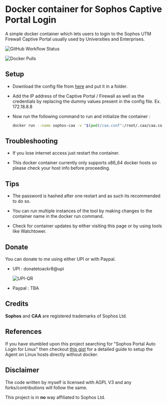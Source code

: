 # Docker container for Sophos Captive Portal Login

A simple docker container which lets users to login to the Sophos UTM Firewall Captive Portal usually used by Universities and Enterprises.

![GitHub Workflow Status](https://img.shields.io/github/workflow/status/ackr-8/sophos-caa-docker/Build?label=Auto-build)

![Docker Pulls](https://img.shields.io/docker/pulls/ackr8/sophos-caa?label=Docker%20pulls)

## Setup

 - Download the config file from [here](https://raw.githubusercontent.com/ackr-8/sophos-caa-docker/main/.caa/caa.conf) and put it in a folder. 

 - Add the IP address of the Captive Portal / Firewall as well as the credentials by replacing the dummy values present in the config file. Ex. 172.18.8.8

- Now run the following command to run and initialize the container :

  ```bash
  docker run --name sophos-caa -v "$(pwd)/caa.conf":/root/.caa/caa.conf --network host ackr-8/sophos-caa:latest
  ```

## Troubleshooting

 - If you lose internet access just restart the container.

 - This docker container currently only supports x86_64 docker hosts so please check your host info before proceeding.

## Tips

 - The password is hashed after one restart and as such its recommended to do so.

 - You can run multiple instances of the tool by making changes to the container name in the docker run command.

 - Check for container updates by either visiting this page or by using tools like Watchtower.

## Donate

You can donate to me using either UPI or with Paypal.

 - UPI : donatetoackr8@upi

     ![UPI-QR](https://i.imgur.com/o0GrLmm.png?1)

 - Paypal : TBA

## Credits

 **Sophos** and **CAA** are registered trademarks of Sophos Ltd.


## References

If you have stumbled upon this project searching for "Sophos Portal Auto Login for Linux" then checkout [this gist](https://gist.github.com/ackr-8/88a147812da9bcf39ef480903fb366b2) for a detailed guide to setup the Agent on Linux hosts directly without docker.

## Disclaimer

The code written by myself is licensed with AGPL V3 and any forks/contributions will follow the same.

This project is in **no** way affiliated to Sophos Ltd.
